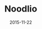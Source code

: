 ---
layout: site
title: "Noodlio"
date: 2015-11-22
categories: [community]
version: 1.6.4
major: 1
minor: 6
patch: 4
slug: noodlio
link: https://www.noodl.io/
submitter: lpolepeddi
permalink: /sites/:slug
---